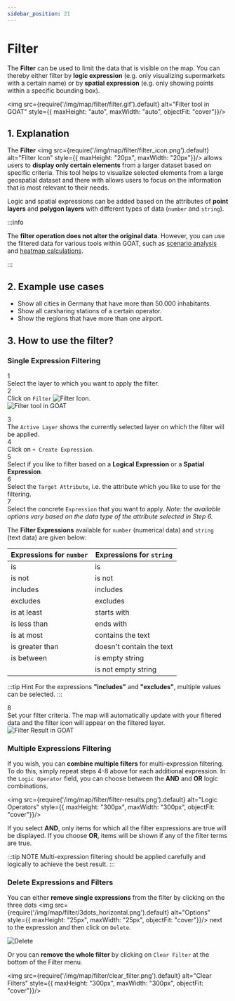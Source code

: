 ```yaml
---
sidebar_position: 21
---
```



# Filter

The **Filter** can be used to limit the data that is visible on the map. You can thereby either filter by **logic expression** (e.g. only visualizing supermarkets with a certain name) or by **spatial expression** (e.g. only showing points within a specific bounding box).

<div style={{ display: 'flex', flexDirection: 'column', alignItems: 'center' }}>

  <img src={require('/img/map/filter/filter.gif').default} alt="Filter tool in GOAT" style={{ maxHeight: "auto", maxWidth: "auto", objectFit: "cover"}}/>

</div> 

## 1. Explanation


The **Filter** <img src={require('/img/map/filter/filter_icon.png').default} alt="Filter Icon" style={{ maxHeight: "20px", maxWidth: "20px"}}/> allows users to **display only certain elements** from a larger dataset based on specific criteria. This tool helps to visualize selected elements from a large geospatial dataset and there with allows users to focus on the information that is most relevant to their needs.

Logic and spatial expressions can be added based on the attributes of **point layers** and **polygon layers** with different types of data (`number` and `string`).

:::info

The **filter operation does not alter the original data**. However, you can use the filtered data for various tools within GOAT, such as [scenario analysis](../category/scenarios) and [heatmap calculations](../category/Heatmaps).

:::



## 2. Example use cases
- Show all cities in Germany that have more than 50.000 inhabitants.
- Show all carsharing stations of a certain operator.
- Show the regions that have more than one airport.


## 3. How to use the filter?

### Single Expression Filtering

<div class="step">
  <div class="step-number">1</div>
  <div class="content">Select the layer to which you want to apply the filter. </div>
</div>

<div class="step">
  <div class="step-number">2</div>

  <div class="content">Click on <code>Filter</code> <img src={require('/img/map/filter/filter_icon.png').default} alt="Filter Icon" style={{ maxHeight: "20px", maxWidth: "20px"}}/>. </div>
</div>

<div style={{ display: 'flex', flexDirection: 'column', alignItems: 'center' }}>
  <img src={require('/img/map/filter/filter.png').default} alt="Filter tool in GOAT" style={{ maxHeight: "auto", maxWidth: "auto", objectFit: "cover"}}/>
</div> 

<p></p>
<div class="step">
  <div class="step-number">3</div>
  <div class="content">The <code>Active Layer</code> shows the currently selected layer on which the filter will be applied.</div>
</div>

<div class="step">
  <div class="step-number">4</div>
  <div class="content">Click on <code>+ Create Expression</code>.</div>
</div>

<div class="step">
  <div class="step-number">5</div>
  <div class="content">Select if you like to filter based on a <b>Logical Expression</b> or a <b>Spatial Expression</b>. 
  </div>
</div>

<div class="step">
  <div class="step-number">6</div>
  <div class="content">Select the <code>Target Attribute</code>, i.e. the attribute which you like to use for the filtering.</div>
</div>

<div class="step">
  <div class="step-number">7</div>
  <div class="content">Select the concrete <code>Expression</code> that you want to apply. <i>Note: the available options vary based on the data type of the attribute selected in Step 6.</i>
  </div>
</div>

The **Filter Expressions** available for `number` (numerical data) and `string` (text data) are given below:

| Expressions for `number` | Expressions for `string` |
| -------|----|
| is  | is |
| is not  | is not |
| includes  | includes  |
| excludes  |  excludes |
| is at least  | starts with |
| is less than | ends with |
| is at most | contains the text |
| is greater than | doesn't contain the text |
| is between | is empty string |
|  | is not empty string |


:::tip Hint
For the expressions **"includes"** and **"excludes"**, multiple values can be selected.
:::

<div class="step">
  <div class="step-number">8</div>
  <div class="content">Set your filter criteria. The map will automatically update with your filtered data and the filter icon will appear on the filtered layer.</div>
</div>

<div style={{ display: 'flex', flexDirection: 'column', alignItems: 'center' }}>
  <img src={require('/img/map/filter/filter_result.png').default} alt="Filter Result in GOAT" style={{ maxHeight: "auto", maxWidth: "auto", objectFit: "cover"}}/>
</div> 

### Multiple Expressions Filtering

If you wish, you can **combine multiple filters** for multi-expression filtering. To do this, simply repeat steps 4-8 above for each additional expression. In the <code>Logic Operator</code> field, you can choose between the **AND** and **OR** logic combinations.  
<div style={{ display: 'flex', flexDirection: 'column', alignItems: 'center' }}>

  <img src={require('/img/map/filter/filter-results.png').default} alt="Logic Operators" style={{ maxHeight: "300px", maxWidth: "300px", objectFit: "cover"}}/>

</div> 

If you select **AND**, only items for which all the filter expressions are true will be displayed. If you choose **OR**, items will be shown if any of the filter terms are true. 

:::tip NOTE
Multi-expression filtering should be applied carefully and logically to achieve the best result.
:::

### Delete Expressions and Filters


You can either **remove single expressions** from the filter by clicking on the three dots <img src={require('/img/map/filter/3dots_horizontal.png').default} alt="Options" style={{ maxHeight: "25px", maxWidth: "25px", objectFit: "cover"}}/> next to the expression and then click on `Delete`.

<div style={{ display: 'flex', flexDirection: 'column', alignItems: 'center' }}>
  <img src={require('/img/map/filter/delete_expression.png').default} alt="Delete" style={{ maxHeight: "300px", maxWidth: "300px", objectFit: "cover"}}/>

</div> 

Or you can **remove the whole filter** by clicking on `Clear Filter` at the bottom of the Filter menu. 

<div style={{ display: 'flex', flexDirection: 'column', alignItems: 'center' }}>

  <img src={require('/img/map/filter/clear_filter.png').default} alt="Clear Filters" style={{ maxHeight: "300px", maxWidth: "300px", objectFit: "cover"}}/>

</div> 




